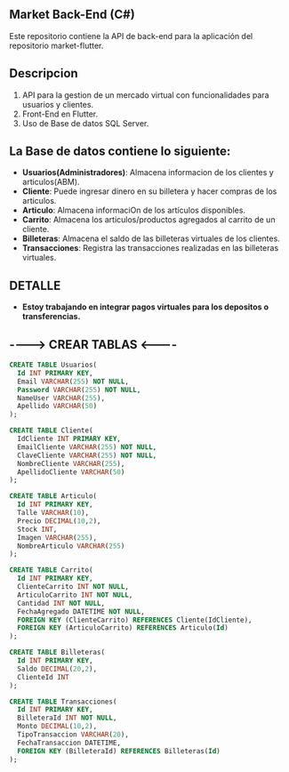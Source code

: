 ## Market Back-End (C#)
Este repositorio contiene la API de back-end para la aplicación del repositorio market-flutter.

## Descripcion
1. API para la gestion de un mercado virtual con funcionalidades para usuarios y clientes.
2. Front-End en Flutter.
3. Uso de Base de datos SQL Server.

## La Base de datos contiene lo siguiente:
- **Usuarios(Administradores)**: Almacena informacion de los clientes y articulos(ABM).
- **Cliente**: Puede ingresar dinero en su billetera y hacer compras de los articulos.
- **Articulo**: Almacena informaciOn de los artículos disponibles.
- **Carrito**: Almacena los articulos/productos agregados al carrito de un cliente.
- **Billeteras**: Almacena el saldo de las billeteras virtuales de los clientes.
- **Transacciones**: Registra las transacciones realizadas en las billeteras virtuales.

## DETALLE
- **Estoy trabajando en integrar pagos virtuales para los depositos o transferencias.**

## ----> CREAR TABLAS <----
          
```sql
CREATE TABLE Usuarios(
  Id INT PRIMARY KEY,
  Email VARCHAR(255) NOT NULL,
  Password VARCHAR(255) NOT NULL,
  NameUser VARCHAR(255),
  Apellido VARCHAR(50)
);

CREATE TABLE Cliente(
  IdCliente INT PRIMARY KEY,
  EmailCliente VARCHAR(255) NOT NULL,
  ClaveCliente VARCHAR(255) NOT NULL,
  NombreCliente VARCHAR(255),
  ApellidoCliente VARCHAR(50)
);

CREATE TABLE Articulo(
  Id INT PRIMARY KEY,
  Talle VARCHAR(10),
  Precio DECIMAL(10,2),
  Stock INT,
  Imagen VARCHAR(255),
  NombreArticulo VARCHAR(255)
);

CREATE TABLE Carrito(
  Id INT PRIMARY KEY,
  ClienteCarrito INT NOT NULL,
  ArticuloCarrito INT NOT NULL,
  Cantidad INT NOT NULL,
  FechaAgregado DATETIME NOT NULL,
  FOREIGN KEY (ClienteCarrito) REFERENCES Cliente(IdCliente),
  FOREIGN KEY (ArticuloCarrito) REFERENCES Articulo(Id)
);

CREATE TABLE Billeteras(
  Id INT PRIMARY KEY,
  Saldo DECIMAL(20,2),
  ClienteId INT
);

CREATE TABLE Transacciones(
  Id INT PRIMARY KEY,
  BilleteraId INT NOT NULL,
  Monto DECIMAL(10,2),
  TipoTransaccion VARCHAR(20),
  FechaTransaccion DATETIME,
  FOREIGN KEY (BilleteraId) REFERENCES Billeteras(Id)
);


